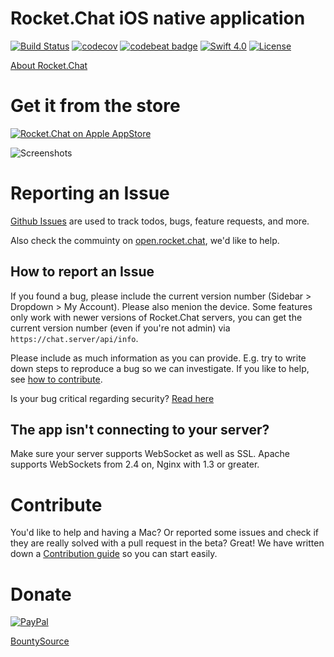# Rocket.Chat iOS native application

[![Build Status](https://circleci.com/gh/RocketChat/Rocket.Chat.iOS/tree/develop.svg?style=shield)](https://circleci.com/gh/RocketChat/Rocket.Chat.iOS/tree/develop)
[![codecov](https://codecov.io/gh/RocketChat/Rocket.Chat.iOS/branch/develop/graph/badge.svg)](https://codecov.io/gh/RocketChat/Rocket.Chat.iOS)
[![codebeat badge](https://codebeat.co/badges/c1319335-bf99-45c0-91f2-27260ccb9741)](https://codebeat.co/projects/github-com-rocketchat-rocket-chat-ios-develop)
[![Swift 4.0](https://img.shields.io/badge/swift-4.0-red.svg?style=flat)](https://developer.apple.com/swift)
[![License](https://img.shields.io/badge/license-MIT-lightgrey.svg?style=flat)](https://opensource.org/licenses/MIT)

[About Rocket.Chat](https://github.com/RocketChat/Rocket.Chat/#about-rocketchat)

# Get it from the store

[![Rocket.Chat on Apple AppStore](https://user-images.githubusercontent.com/551004/29770691-a2082ff4-8bc6-11e7-89a6-964cd405ea8e.png)](https://geo.itunes.apple.com/us/app/rocket-chat/id1148741252?mt=8)

![Screenshots](https://user-images.githubusercontent.com/193273/35487347-d01d115c-047a-11e8-8de6-942e00eb49b3.png)

# Reporting an Issue

[Github Issues](https://github.com/RocketChat/Rocket.Chat.iOS/issues) are used to track todos, bugs, feature requests, and more.

Also check the commuinty on [open.rocket.chat](https://open.rocket.chat/channel/iosnativeapp), we'd like to help.

## How to report an Issue

If you found a bug, please include the current version number (Sidebar > Dropdown > My Account). Please also menion the device. Some features only work with newer versions of Rocket.Chat servers, you can get the current version number (even if you're not admin) via `https://chat.server/api/info`.

Please include as much information as you can provide. E.g. try to write down steps to reproduce a bug so we can investigate. If you like to help, see [how to contribute](#Contribute).

Is your bug critical regarding security? [Read here](https://github.com/RocketChat/Rocket.Chat.iOS/blob/develop/SECURITY.md)

## The app isn't connecting to your server?
Make sure your server supports WebSocket as well as SSL. Apache supports WebSockets from 2.4 on, Nginx with 1.3 or greater.

# Contribute

You'd like to help and having a Mac? Or reported some issues and check if they are really solved with a pull request in the beta? Great! We have written down a [Contribution guide](https://github.com/RocketChat/Rocket.Chat.iOS/blob/develop/CONTRIBUTING.md) so you can start easily.

# Donate

[![PayPal](https://camo.githubusercontent.com/f896f7d176663a1559376bb56aac4bdbbbe85ed1/68747470733a2f2f7777772e70617970616c6f626a656374732e636f6d2f656e5f55532f692f62746e2f62746e5f646f6e61746543435f4c472e676966)](https://www.paypal.com/cgi-bin/webscr?cmd=_s-xclick&hosted_button_id=ZL94ZE6LGVUSN)

[BountySource](https://www.bountysource.com/teams/rocketchat)